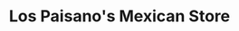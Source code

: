 ---
title: "Los Paisano's Mexican Store"
url: /sedro-woolley/los-paisanos-mexican-store/
shop: Lebensmittel
---